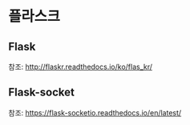 # 플라스크

## Flask
참조: http://flaskr.readthedocs.io/ko/flas_kr/

## Flask-socket
참조: https://flask-socketio.readthedocs.io/en/latest/